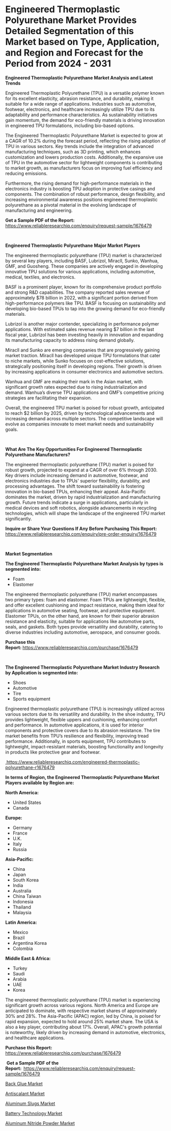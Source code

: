 <p><h1>Engineered Thermoplastic Polyurethane Market Provides Detailed Segmentation of this Market based on Type, Application, and Region and Forecast for the Period from 2024 - 2031</h1></p><p><strong>Engineered Thermoplastic Polyurethane Market Analysis and Latest Trends</strong></p>
<p><p>Engineered Thermoplastic Polyurethane (TPU) is a versatile polymer known for its excellent elasticity, abrasion resistance, and durability, making it suitable for a wide range of applications. Industries such as automotive, footwear, electronics, and healthcare increasingly utilize TPU due to its adaptability and performance characteristics. As sustainability initiatives gain momentum, the demand for eco-friendly materials is driving innovation in engineered TPU formulations, including bio-based options.</p><p>The Engineered Thermoplastic Polyurethane Market is expected to grow at a CAGR of 10.2% during the forecast period, reflecting the rising adoption of TPU in various sectors. Key trends include the integration of advanced manufacturing techniques, such as 3D printing, which enhances customization and lowers production costs. Additionally, the expansive use of TPU in the automotive sector for lightweight components is contributing to market growth, as manufacturers focus on improving fuel efficiency and reducing emissions.</p><p>Furthermore, the rising demand for high-performance materials in the electronics industry is boosting TPU adoption in protective casings and components. The combination of robust performance, design flexibility, and increasing environmental awareness positions engineered thermoplastic polyurethane as a pivotal material in the evolving landscape of manufacturing and engineering.</p></p>
<p><strong>Get a Sample PDF of the Report:&nbsp;</strong> <a href="https://www.reliableresearchiq.com/enquiry/request-sample/1676479?utm_campaign=1170&utm_medium=2&utm_source=Github&utm_content=ia&utm_term=10122024&utm_id=engineered-thermoplastic-polyurethane">https://www.reliableresearchiq.com/enquiry/request-sample/1676479</a></p>
<p>&nbsp;</p>
<p><strong>Engineered Thermoplastic Polyurethane Major Market Players</strong></p>
<p><p>The engineered thermoplastic polyurethane (TPU) market is characterized by several key players, including BASF, Lubrizol, Miracll, Sunko, Wanhua, GMF, and Guosheng. These companies are actively engaged in developing innovative TPU solutions for various applications, including automotive, medical, textiles, and electronics.</p><p>BASF is a prominent player, known for its comprehensive product portfolio and strong R&D capabilities. The company reported sales revenue of approximately $78 billion in 2022, with a significant portion derived from high-performance polymers like TPU. BASF is focusing on sustainability and developing bio-based TPUs to tap into the growing demand for eco-friendly materials.</p><p>Lubrizol is another major contender, specializing in performance polymer applications. With estimated sales revenue nearing $7 billion in the last fiscal year, Lubrizol has been investing heavily in innovation and expanding its manufacturing capacity to address rising demand globally.</p><p>Miracll and Sunko are emerging companies that are progressively gaining market traction. Miracll has developed unique TPU formulations that cater to niche markets, while Sunko focuses on cost-effective solutions, strategically positioning itself in developing regions. Their growth is driven by increasing applications in consumer electronics and automotive sectors.</p><p>Wanhua and GMF are making their mark in the Asian market, with significant growth rates expected due to rising industrialization and demand. Wanhua’s diverse TPU applications and GMF’s competitive pricing strategies are facilitating their expansion.</p><p>Overall, the engineered TPU market is poised for robust growth, anticipated to reach $2 billion by 2025, driven by technological advancements and increasing demand across multiple sectors. The competitive landscape will evolve as companies innovate to meet market needs and sustainability goals.</p></p>
<p>&nbsp;</p>
<p><strong>What Are The Key Opportunities For Engineered Thermoplastic Polyurethane Manufacturers?</strong></p>
<p><p>The engineered thermoplastic polyurethane (TPU) market is poised for robust growth, projected to expand at a CAGR of over 6% through 2030. Key drivers include increasing demand in automotive, footwear, and electronics industries due to TPUs' superior flexibility, durability, and processing advantages. The shift toward sustainability is fostering innovation in bio-based TPUs, enhancing their appeal. Asia-Pacific dominates the market, driven by rapid industrialization and manufacturing growth. Future trends indicate a surge in applications, particularly in medical devices and soft robotics, alongside advancements in recycling technologies, which will shape the landscape of the engineered TPU market significantly.</p></p>
<p><strong>Inquire or Share Your Questions If Any Before Purchasing This Report:</strong> <a href="https://www.reliableresearchiq.com/enquiry/pre-order-enquiry/1676479?utm_campaign=1170&utm_medium=2&utm_source=Github&utm_content=ia&utm_term=10122024&utm_id=engineered-thermoplastic-polyurethane">https://www.reliableresearchiq.com/enquiry/pre-order-enquiry/1676479</a></p>
<p>&nbsp;</p>
<p><strong>Market Segmentation</strong></p>
<p><strong>The Engineered Thermoplastic Polyurethane Market Analysis by types is segmented into:</strong></p>
<p><ul><li>Foam</li><li>Elastomer</li></ul></p>
<p><p>The engineered thermoplastic polyurethane (TPU) market encompasses two primary types: foam and elastomer. Foam TPUs are lightweight, flexible, and offer excellent cushioning and impact resistance, making them ideal for applications in automotive seating, footwear, and protective equipment. Elastomer TPUs, on the other hand, are known for their superior abrasion resistance and elasticity, suitable for applications like automotive parts, seals, and gaskets. Both types provide versatility and durability, catering to diverse industries including automotive, aerospace, and consumer goods.</p></p>
<p><strong>Purchase this Report:&nbsp;</strong><a href="https://www.reliableresearchiq.com/purchase/1676479?utm_campaign=1170&utm_medium=2&utm_source=Github&utm_content=ia&utm_term=10122024&utm_id=engineered-thermoplastic-polyurethane">https://www.reliableresearchiq.com/purchase/1676479</a></p>
<p>&nbsp;</p>
<p><strong>The Engineered Thermoplastic Polyurethane Market Industry Research by Application is segmented into:</strong></p>
<p><ul><li>Shoes</li><li>Automotive</li><li>Tire</li><li>Sports equipment</li></ul></p>
<p><p>Engineered thermoplastic polyurethane (TPU) is increasingly utilized across various sectors due to its versatility and durability. In the shoe industry, TPU provides lightweight, flexible uppers and cushioning, enhancing comfort and performance. In automotive applications, it is used for interior components and protective covers due to its abrasion resistance. The tire market benefits from TPU’s resilience and flexibility, improving tread performance. Additionally, in sports equipment, TPU contributes to lightweight, impact-resistant materials, boosting functionality and longevity in products like protective gear and footwear.</p></p>
<p><a href="https://www.reliableresearchiq.com/engineered-thermoplastic-polyurethane-r1676479?utm_campaign=1170&utm_medium=2&utm_source=Github&utm_content=ia&utm_term=10122024&utm_id=engineered-thermoplastic-polyurethane">&nbsp;https://www.reliableresearchiq.com/engineered-thermoplastic-polyurethane-r1676479</a></p>
<p><strong>In terms of Region, the Engineered Thermoplastic Polyurethane Market Players available by Region are:</strong></p>
<p>
    <p> <strong> North America: </strong>
        <ul>
            <li>United States</li>
            <li>Canada</li>
        </ul>
        </p> 
    <p> <strong> Europe: </strong>
        <ul>
            <li>Germany</li>
            <li>France</li>
            <li>U.K.</li>
            <li>Italy</li>
            <li>Russia</li>
        </ul>
        </p> 
    <p> <strong> Asia-Pacific: </strong>
        <ul>
            <li>China</li>
            <li>Japan</li>
            <li>South Korea</li>
            <li>India</li>
            <li>Australia</li>
            <li>China Taiwan</li>
            <li>Indonesia</li>
            <li>Thailand</li>
            <li>Malaysia</li>
        </ul>
        </p> 
    <p> <strong> Latin America: </strong>
        <ul>
            <li>Mexico</li>
            <li>Brazil</li>
            <li>Argentina Korea</li>
            <li>Colombia</li>
        </ul>
        </p> 
    <p> <strong> Middle East & Africa: </strong>
        <ul>
            <li>Turkey</li>
            <li>Saudi</li>
            <li>Arabia</li>
            <li>UAE</li>
            <li>Korea</li>
        </ul>
    </p>
    </p>
<p><p>The engineered thermoplastic polyurethane (TPU) market is experiencing significant growth across various regions. North America and Europe are anticipated to dominate, with respective market shares of approximately 30% and 28%. The Asia-Pacific (APAC) region, led by China, is poised for rapid expansion, expected to hold around 25% market share. The USA is also a key player, contributing about 17%. Overall, APAC's growth potential is noteworthy, likely driven by increasing demand in automotive, electronics, and healthcare applications.</p></p>
<p><strong>Purchase this Report: </strong><a href="https://www.reliableresearchiq.com/purchase/1676479?utm_campaign=1170&utm_medium=2&utm_source=Github&utm_content=ia&utm_term=10122024&utm_id=engineered-thermoplastic-polyurethane">https://www.reliableresearchiq.com/purchase/1676479</a></p>
<p>&nbsp;<strong>Get a Sample PDF of the Report:&nbsp;&nbsp;</strong><a href="https://www.reliableresearchiq.com/enquiry/request-sample/1676479?utm_campaign=1170&utm_medium=2&utm_source=Github&utm_content=ia&utm_term=10122024&utm_id=engineered-thermoplastic-polyurethane">https://www.reliableresearchiq.com/enquiry/request-sample/1676479</a></p>
<p><strong></strong></p>
<p><p><a href="https://www.linkedin.com/pulse/insights-global-back-glue-market-forecasted-growth-129-regional-iq3uf?utm_campaign=1170&utm_medium=2&utm_source=Github&utm_content=ia&utm_term=10122024&utm_id=engineered-thermoplastic-polyurethane">Back Glue Market</a></p><p><a href="https://www.linkedin.com/pulse/market-research-report-growth-antiscalant-125-cagr-from-2024-htcqf?utm_campaign=1170&utm_medium=2&utm_source=Github&utm_content=ia&utm_term=10122024&utm_id=engineered-thermoplastic-polyurethane">Antiscalant Market</a></p><p><a href="https://www.linkedin.com/pulse/sus-genius-market-wq1cf?utm_campaign=1170&utm_medium=2&utm_source=Github&utm_content=ia&utm_term=10122024&utm_id=engineered-thermoplastic-polyurethane">Aluminum Slugs Market</a></p><p><a href="https://www.linkedin.com/pulse/revenue-market-growth-insights-battery-technology-projected-91-npvff?utm_campaign=1170&utm_medium=2&utm_source=Github&utm_content=ia&utm_term=10122024&utm_id=engineered-thermoplastic-polyurethane">Battery Technology Market</a></p><p><a href="https://www.linkedin.com/pulse/market-growth-aluminum-nitride-powder-sector-2024-2031-emerging-awv8f?utm_campaign=1170&utm_medium=2&utm_source=Github&utm_content=ia&utm_term=10122024&utm_id=engineered-thermoplastic-polyurethane">Aluminum Nitride Powder Market</a></p></p>